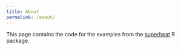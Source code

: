 ```yaml
---
title: About
permalink: /about/
---
```


This page contains the code for the examples from the
[superheat](https://github.com/rlbarter/superheat) R package.
